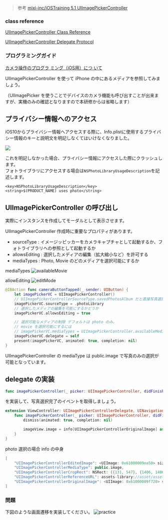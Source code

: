 > 参考 [mixi-inc/iOSTraining 5.1 UIImagePickerController](https://github.com/mixi-inc/iOSTraining/wiki/5.1-UIImagePickerController)

### class reference

[UIImagePickerController Class Reference](https://developer.apple.com/reference/uikit/uiimagepickercontroller)

[UIImagePickerController Delegate Protocol](https://developer.apple.com/reference/uikit/uiimagepickercontrollerdelegate#//apple_ref/occ/intf/UIImagePickerControllerDelegate)

### プログラミングガイド

[カメラ操作のプログラ ミング（iOS用）につ いて](https://developer.apple.com/jp/devcenter/ios/library/documentation/CameraAndPhotoLib_TopicsForIOS.pdf)

UIImagePickerController を使って iPhone の中にあるメディアを参照してみましょう。

（UIImagePicker を使うことでデバイスのカメラ機能も呼び出すことが出来ますが、実機のみの確認となりますので本研修からは省略します）

## プライバシー情報へのアクセス

iOS10からプライバシー情報へアクセスする際に、Info.plistに使用するプライバシー情報のキーと説明文を明記しなくてはいけなくなりました。

![](./images/2_1/image1.png)

これを明記しなかった場合、プライバシー情報にアクセスした際にクラッシュします。  
フォトライブラリにアクセスする場合は`NSPhotoLibraryUsageDescription`を記述します。

```
<key>NSPhotoLibraryUsageDescription</key>
<string>$(PRODUCT_NAME) uses photo</string>
```

## UIImagePickerController の呼び出し

実際にインスタンスを作成してモーダルとして表示させます。

UIImagePickerController 作成時に重要なプロパティがあります。

* sourceType : イメージッピッカーをカメラキャプチャとして起動するか、フォトライブラリへの参照として起動するか
* allowsEditing : 選択したメディアの編集（拡大縮小など）を許可する
* mediaTypes : Photo, Movie のどのメディアを選択可能にするか

mediaTypes
![availableMovie](https://raw.github.com/mixi-inc/iOSTraining/master/Doc/Images/5.1/availableMovie.png)

allowEditing
![editMode](https://raw.github.com/mixi-inc/iOSTraining/master/Doc/Images/5.1/editMode.png)

```swift
@IBAction func cameraButtonTapped(_ sender: UIButton) {
    let imagePickerVC = UIImagePickerController()
    // UIImagePickerControllerSourceType.savedPhotosAlbum だと直接写真選択画面
    imagePickerVC.sourceType = .photoLibrary
    // 選択したメディアの編集を可能にするかどうか
    imagePickerVC.allowsEditing = true

    // 選択可能なメディアの制限 デフォルトは photo のみ。
    // movie を選択可能にするには
    // imagePickerVC.mediaTypes = UIImagePickerController.availableMediaTypes(for: imagePickerVC.sourceType)!
    imagePickerVC.delegate = self
    present(imagePickerVC, animated: true, completion: nil)
}
```

UIImagePickerController の mediaType は public.image で写真のみの選択が可能となっています。

## delegate の実装

```swift
func imagePickerController(_ picker: UIImagePickerController, didFinishPickingMediaWithInfo info: [String : Any])
```

を実装して、写真選択完了のイベントを取得しましょう。

```swift
extension ViewController: UIImagePickerControllerDelegate, UINavigationControllerDelegate {
    func imagePickerController(_ picker: UIImagePickerController, didFinishPickingMediaWithInfo info: [String : Any]) {
        dismiss(animated: true, completion: nil)

        imageView.image = info[UIImagePickerControllerOriginalImage] as? UIImage
    }
}
```

photo 選択の場合 info の中身

```swift
[
    "UIImagePickerControllerEditedImage": <UIImage: 0x61000009ea50> size {750, 750} orientation 0 scale 1.000000,
    "UIImagePickerControllerMediaType": public.image,
    "UIImagePickerControllerCropRect": NSRect: {{131, 547}, {1406, 1406}},
    "UIImagePickerControllerReferenceURL": assets-library://asset/asset.JPG?id=99D53A1F-FEEF-40E1-8BB3-7DD55A43C8B7&ext=JPG,
    "UIImagePickerControllerOriginalImage": <UIImage: 0x61000009f720> size {1668, 2500} orientation 0 scale 1.000000
]
```


### 問題

下図のような画面遷移を実装してください。
![practice](https://raw.github.com/mixi-inc/iOSTraining/master/Doc/Images/5.1/practice.png)
